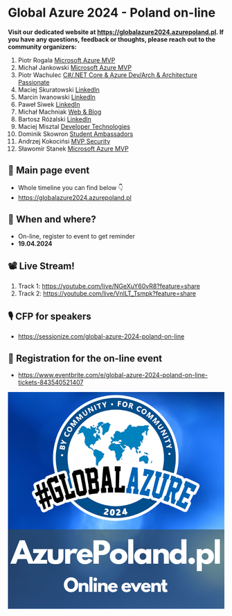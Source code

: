 # Global Azure 2024 - Poland on-line

**Visit our dedicated website at https://globalazure2024.azurepoland.pl. If you have any questions, feedback or thoughts, please reach out to the community organizers:**

1. Piotr Rogala [Microsoft Azure MVP](https://mvp.microsoft.com/en-US/mvp/profile/55988764-f35a-e711-8114-3863bb2ed1f8)
2. Michał Jankowski [Microsoft Azure MVP](https://mvp.microsoft.com/en-US/mvp/profile/6248e2ee-63ab-e811-814b-3863bb353d80)
3. Piotr Wachulec [C#/.NET Core & Azure Dev/Arch & Architecture Passionate](https://github.com/PiotrWachulec)
4. Maciej Skuratowski [LinkedIn](https://www.linkedin.com/in/maciejskuratowski/)
5. Marcin Iwanowski [LinkedIn](https://www.linkedin.com/in/marcin-iwanowski-68877512/)
6. Paweł Siwek [LinkedIn](https://www.linkedin.com/in/pawelsiwek/)
7. Michał Machniak [Web & Blog](https://mmachniak.net/about)
8. Bartosz Różalski [LinkedIn](https://www.linkedin.com/in/bartosz-r%C3%B3%C5%BCa%C5%84ski/)
9. Maciej Misztal [Developer Technologies](https://mvp.microsoft.com/en-US/MVP/profile/ea7177b5-5c01-eb11-a815-000d3a8dfe0d)
10. Dominik Skowron [Student Ambassadors](https://mvp.microsoft.com/en-US/studentambassadors/profile/70af883b-19d8-4593-8a06-69a349e4e613)
11. Andrzej Kokocińsi [MVP Security](https://mvp.microsoft.com/en-US/MVP/profile/142e6181-95fb-ed11-8f6d-000d3a560942)
12. Sławomir Stanek [Microsoft Azure MVP](https://mvp.microsoft.com/en-US/MVP/profile/929f86a7-3059-4408-8443-6a700ad7b27a)

## 📢 Main page event
* Whole timeline you can find below 👇
* https://globalazure2024.azurepoland.pl

## 📅 When and where?
* On-line, register to event to get reminder
* **19.04.2024**

## 📽️ Live Stream!
1. Track 1: https://youtube.com/live/NGeXuY60vR8?feature=share
2. Track 2: https://youtube.com/live/VnILT_Tsmpk?feature=share

## 🎙️ CFP for speakers
* https://sessionize.com/global-azure-2024-poland-on-line

## 📓 Registration for the on-line event
* https://www.eventbrite.com/e/global-azure-2024-poland-on-line-tickets-843540521407

![AzurePoland](GlobalAzurePolandOnline-500x500.png)
